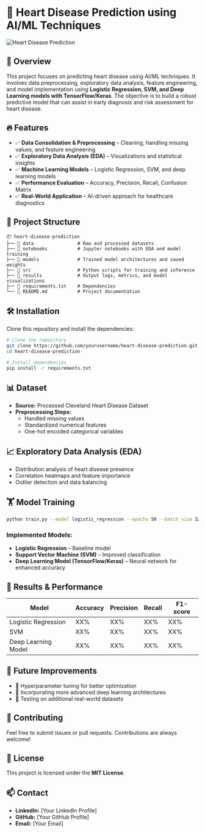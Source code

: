 # 🏥 Heart Disease Prediction using AI/ML Techniques

![Heart Disease Prediction](https://your-image-url.com)

## 🚀 Overview
This project focuses on predicting heart disease using AI/ML techniques. It involves data preprocessing, exploratory data analysis, feature engineering, and model implementation using **Logistic Regression, SVM, and Deep Learning models with TensorFlow/Keras**. The objective is to build a robust predictive model that can assist in early diagnosis and risk assessment for heart disease.

## 🔥 Features
- ✅ **Data Consolidation & Preprocessing** – Cleaning, handling missing values, and feature engineering
- ✅ **Exploratory Data Analysis (EDA)** – Visualizations and statistical insights
- ✅ **Machine Learning Models** – Logistic Regression, SVM, and deep learning models
- ✅ **Performance Evaluation** – Accuracy, Precision, Recall, Confusion Matrix
- ✅ **Real-World Application** – AI-driven approach for healthcare diagnostics

## 📂 Project Structure
```
📦 heart-disease-prediction
├── 📂 data                # Raw and processed datasets
├── 📂 notebooks           # Jupyter notebooks with EDA and model training
├── 📂 models              # Trained model architectures and saved weights
├── 📂 src                 # Python scripts for training and inference
├── 📂 results             # Output logs, metrics, and model visualizations
├── 📄 requirements.txt    # Dependencies
└── 📄 README.md           # Project documentation
```

## 🛠️ Installation
Clone this repository and install the dependencies:
```bash
# Clone the repository
git clone https://github.com/yourusername/heart-disease-prediction.git
cd heart-disease-prediction

# Install dependencies
pip install -r requirements.txt
```

## 📊 Dataset
- **Source:** Processed Cleveland Heart Disease Dataset
- **Preprocessing Steps:**
  - Handled missing values
  - Standardized numerical features
  - One-hot encoded categorical variables

## 📈 Exploratory Data Analysis (EDA)
- Distribution analysis of heart disease presence
- Correlation heatmaps and feature importance
- Outlier detection and data balancing

## 🏋️ Model Training
```bash
python train.py --model logistic_regression --epochs 50 --batch_size 32 --lr 0.001
```
### **Implemented Models:**
- **Logistic Regression** – Baseline model
- **Support Vector Machine (SVM)** – Improved classification
- **Deep Learning Model (TensorFlow/Keras)** – Neural network for enhanced accuracy

## 🎯 Results & Performance
| Model                 | Accuracy | Precision | Recall | F1-score |
|-----------------------|----------|-----------|--------|----------|
| Logistic Regression  | XX%      | XX%       | XX%    | XX%      |
| SVM                 | XX%      | XX%       | XX%    | XX%      |
| Deep Learning Model | XX%      | XX%       | XX%    | XX%      |

## 📌 Future Improvements
- 🔹 Hyperparameter tuning for better optimization
- 🔹 Incorporating more advanced deep learning architectures
- 🔹 Testing on additional real-world datasets

## 🤝 Contributing
Feel free to submit issues or pull requests. Contributions are always welcome!

## 📜 License
This project is licensed under the **MIT License**.

## 📫 Contact
- **LinkedIn:** [Your LinkedIn Profile]
- **GitHub:** [Your GitHub Profile]
- **Email:** [Your Email]
